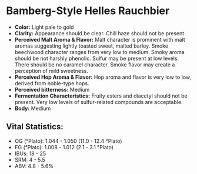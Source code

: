 # Bamberg-Style Helles Rauchbier

- **Color:** Light pale to gold
- **Clarity:** Appearance should be clear. Chill haze should not be present
- **Perceived Malt Aroma & Flavor:** Malt character is prominent with malt aromas suggesting lightly toasted sweet, malted barley. Smoke beechwood character ranges from very low to medium. Smoky aroma should be not harshly phenolic. Sulfur may be present at low levels. There should be no caramel character. Smoke flavor may create a perception of mild sweetness.
- **Perceived Hop Aroma & Flavor:** Hop aroma and flavor is very low to low, derived from noble-type hops.
- **Perceived bitterness:** Medium
- **Fermentation Characteristics:** Fruity esters and diacetyl should not be present. Very low levels of sulfur-related compounds are acceptable.
- **Body:** Medium

## Vital Statistics:

- OG (°Plato): 1.044 - 1.050 (11.0 - 12.4 °Plato)
- FG (°Plato): 1.008 - 1.012 (2.1 - 3.1 °Plato)
- IBUs: 18 - 25
- SRM: 4 - 5.5
- ABV: 4.8 - 5.6%
